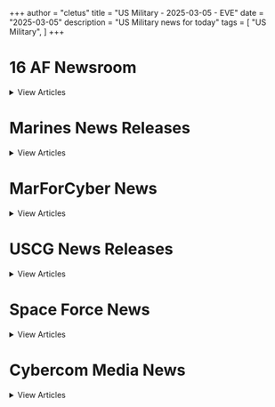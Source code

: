 +++ 
author = "cletus"
title = "US Military - 2025-03-05 - EVE"
date = "2025-03-05"
description = "US Military news for today"
tags = [
    "US Military",
]
+++

# 16 AF Newsroom

<details>
<summary>View Articles</summary>
<br>

1 - <a href='https://www.google.com/search?q=www.16af.af.mil+16th+Air+Force+member+stays+resilient+through+kidney+disease' target='_blank' rel='noopener noreferrer'>Search - </a> <a href='https://12ft.io/https://www.16af.af.mil/Newsroom/Article-Display/Article/4062792/16th-air-force-member-stays-resilient-through-kidney-disease/' target='_blank' rel='noopener noreferrer'>16th Air Force member stays resilient through kidney disease</a>

2 - <a href='https://www.google.com/search?q=www.16af.af.mil+526th+Intelligence+Squadron+creates+MIDNITE+APEX%2C+increasing+combat+readiness+for+peer+conflict' target='_blank' rel='noopener noreferrer'>Search - </a> <a href='https://12ft.io/https://www.16af.af.mil/Newsroom/Article-Display/Article/4026872/526th-intelligence-squadron-creates-midnite-apex-increasing-combat-readiness-fo/' target='_blank' rel='noopener noreferrer'>526th Intelligence Squadron creates MIDNITE APEX, increasing combat readiness for peer conflict</a>

3 - <a href='https://www.google.com/search?q=www.16af.af.mil+363d+ISR+Wing+recognized+with+Meritorious+Unit+Award+from+June+1%2C+2023+to+May+31%2C+2024' target='_blank' rel='noopener noreferrer'>Search - </a> <a href='https://12ft.io/https://www.16af.af.mil/Newsroom/Article-Display/Article/4015496/363d-isr-wing-recognized-with-meritorious-unit-award-from-june-1-2023-to-may-31/' target='_blank' rel='noopener noreferrer'>363d ISR Wing recognized with Meritorious Unit Award from June 1, 2023 to May 31, 2024</a>

4 - <a href='https://www.google.com/search?q=www.16af.af.mil+AFTAC+hosts+scouts+for+merit+badge+event' target='_blank' rel='noopener noreferrer'>Search - </a> <a href='https://12ft.io/https://www.16af.af.mil/Newsroom/Article-Display/Article/3999424/aftac-hosts-scouts-for-merit-badge-event/' target='_blank' rel='noopener noreferrer'>AFTAC hosts scouts for merit badge event</a>

5 - <a href='https://www.google.com/search?q=www.16af.af.mil+COMACC%2C+Command+Chief+immerse+into+AFTAC+mission' target='_blank' rel='noopener noreferrer'>Search - </a> <a href='https://12ft.io/https://www.16af.af.mil/Newsroom/Article-Display/Article/3998301/comacc-command-chief-immerse-into-aftac-mission/' target='_blank' rel='noopener noreferrer'>COMACC, Command Chief immerse into AFTAC mission</a>

6 - <a href='https://www.google.com/search?q=www.16af.af.mil+16th+Air+Force+strengthens+strategic+partnerships%2C+increases+interoperability+in+NATO%C3%A2%C2%80%C2%99s+largest+cyber+defense+exercise' target='_blank' rel='noopener noreferrer'>Search - </a> <a href='https://12ft.io/https://www.16af.af.mil/Newsroom/Article-Display/Article/3992107/16th-air-force-strengthens-strategic-partnerships-increases-interoperability-in/' target='_blank' rel='noopener noreferrer'>16th Air Force strengthens strategic partnerships, increases interoperability in NATOâs largest cyber defense exercise</a>

7 - <a href='https://www.google.com/search?q=www.16af.af.mil+16th+Air+Force+continues+Poland+Cyber+Command+partnership+with+first-ever+malware+attack+exercise' target='_blank' rel='noopener noreferrer'>Search - </a> <a href='https://12ft.io/https://www.16af.af.mil/Newsroom/Article-Display/Article/3985460/16th-air-force-continues-poland-cyber-command-partnership-with-first-ever-malwa/' target='_blank' rel='noopener noreferrer'>16th Air Force continues Poland Cyber Command partnership with first-ever malware attack exercise</a>

8 - <a href='https://www.google.com/search?q=www.16af.af.mil+Defense+Attach%C3%A9+group+visits+16th+Air+Force%2C+prepares+for+integrated+deterrence' target='_blank' rel='noopener noreferrer'>Search - </a> <a href='https://12ft.io/https://www.16af.af.mil/Newsroom/Article-Display/Article/3925601/defense-attach-group-visits-16th-air-force-prepares-for-integrated-deterrence/' target='_blank' rel='noopener noreferrer'>Defense Attaché group visits 16th Air Force, prepares for integrated deterrence</a>

9 - <a href='https://www.google.com/search?q=www.16af.af.mil+Growing+Cyber+threats+prompt+Philippine+Army%C3%A2%C2%80%C2%99s+1st+16th+AF+visit' target='_blank' rel='noopener noreferrer'>Search - </a> <a href='https://12ft.io/https://www.16af.af.mil/Newsroom/Article-Display/Article/3928155/growing-cyber-threats-prompt-philippine-armys-1st-16th-af-visit/' target='_blank' rel='noopener noreferrer'>Growing Cyber threats prompt Philippine Armyâs 1st 16th AF visit</a>

10 - <a href='https://www.google.com/search?q=www.16af.af.mil+Commentary%3A+My+first+time+riding+the+Memorial+to+Memorial+Cycling+Event' target='_blank' rel='noopener noreferrer'>Search - </a> <a href='https://12ft.io/https://www.16af.af.mil/Newsroom/Article-Display/Article/3926621/commentary-my-first-time-riding-the-memorial-to-memorial-cycling-event/' target='_blank' rel='noopener noreferrer'>Commentary: My first time riding the Memorial to Memorial Cycling Event</a>

11 - <a href='https://www.google.com/search?q=www.16af.af.mil+US+Army+launches+2025+Tenant+Satisfaction+Survey+to+enhance+housing+quality' target='_blank' rel='noopener noreferrer'>Search - </a> <a href='https://12ft.io/https://www.16af.af.mil/Newsroom/article/283470/us_army_launches_2025_tenant_satisfaction_survey_to_enhance_housing_quality' target='_blank' rel='noopener noreferrer'>US Army launches 2025 Tenant Satisfaction Survey to enhance housing quality</a>

12 - <a href='https://www.google.com/search?q=www.16af.af.mil+Driscoll+sworn+in+as+26th+Secretary+of+the+Army' target='_blank' rel='noopener noreferrer'>Search - </a> <a href='https://12ft.io/https://www.16af.af.mil/Newsroom/article/283476/driscoll_sworn_in_as_26th_secretary_of_the_army' target='_blank' rel='noopener noreferrer'>Driscoll sworn in as 26th Secretary of the Army</a>

13 - <a href='https://www.google.com/search?q=www.16af.af.mil+FACT+SHEET%3A+Army+Food+Program' target='_blank' rel='noopener noreferrer'>Search - </a> <a href='https://12ft.io/https://www.16af.af.mil/Newsroom/article/283418/fact_sheet_army_food_program' target='_blank' rel='noopener noreferrer'>FACT SHEET: Army Food Program</a>

14 - <a href='https://www.google.com/search?q=www.16af.af.mil+Fort+Liberty+is+renamed+Fort+Bragg%2C+effective+immediately' target='_blank' rel='noopener noreferrer'>Search - </a> <a href='https://12ft.io/https://www.16af.af.mil/Newsroom/article/283111/fort_liberty_is_renamed_fort_bragg_effective_immediately' target='_blank' rel='noopener noreferrer'>Fort Liberty is renamed Fort Bragg, effective immediately</a>

15 - <a href='https://www.google.com/search?q=www.16af.af.mil+Army+prepares+to+celebrate+its+250th+birthday+on+June+14%2C+2025' target='_blank' rel='noopener noreferrer'>Search - </a> <a href='https://12ft.io/https://www.16af.af.mil/Newsroom/article/282965/army_prepares_to_celebrate_its_250th_birthday_on_june_14_2025' target='_blank' rel='noopener noreferrer'>Army prepares to celebrate its 250th birthday on June 14, 2025</a>

16 - <a href='https://www.google.com/search?q=www.16af.af.mil+Army+breaks+ground+on+state-of-the-art+6.8+mm+ammunition+production+facility' target='_blank' rel='noopener noreferrer'>Search - </a> <a href='https://12ft.io/https://www.16af.af.mil/Newsroom/article/282896/army_breaks_ground_on_state_of_the_art_6_8_mm_ammunition_production_facility' target='_blank' rel='noopener noreferrer'>Army breaks ground on state-of-the-art 6.8 mm ammunition production facility</a>

17 - <a href='https://www.google.com/search?q=www.16af.af.mil+U.S.+Army+South+leads+joint+task+force+in+support+of+illegal+alien+holding+operation+in+Guantanamo+Bay' target='_blank' rel='noopener noreferrer'>Search - </a> <a href='https://12ft.io/https://www.16af.af.mil/Newsroom/article/282782/u_s_army_south_leads_joint_task_force_in_support_of_illegal_alien_holding_operation_in_guantanamo_bay' target='_blank' rel='noopener noreferrer'>U.S. Army South leads joint task force in support of illegal alien holding operation in Guantanamo Bay</a>

18 - <a href='https://www.google.com/search?q=www.16af.af.mil+Army+identifies+Third+Soldier+involved+in+Helicopter+Crash' target='_blank' rel='noopener noreferrer'>Search - </a> <a href='https://12ft.io/https://www.16af.af.mil/Newsroom/article/282772/army_identifies_third_soldier_involved_in_helicopter_crash' target='_blank' rel='noopener noreferrer'>Army identifies Third Soldier involved in Helicopter Crash</a>

19 - <a href='https://www.google.com/search?q=www.16af.af.mil+FACT+SHEET%3A+DCA+Crash-Army+aviation+operational+insights+in+the+NCR' target='_blank' rel='noopener noreferrer'>Search - </a> <a href='https://12ft.io/https://www.16af.af.mil/Newsroom/article/282769/fact_sheet_dca_crash_army_aviation_operational_insights_in_the_ncr' target='_blank' rel='noopener noreferrer'>FACT SHEET: DCA Crash-Army aviation operational insights in the NCR</a>

20 - <a href='https://www.google.com/search?q=www.16af.af.mil+The+Department+of+Army+identifies+two+of+three+Army+Soldiers+involved+in+Helicopter+Crash' target='_blank' rel='noopener noreferrer'>Search - </a> <a href='https://12ft.io/https://www.16af.af.mil/Newsroom/article/282768/the_department_of_army_identifies_two_of_three_army_soldiers_involved_in_helicopter_crash' target='_blank' rel='noopener noreferrer'>The Department of Army identifies two of three Army Soldiers involved in Helicopter Crash</a>

21 - <a href='https://www.google.com/search?q=www.16af.af.mil+Recovery+Underway+for+U.S.+Army+Helicopter+Crash' target='_blank' rel='noopener noreferrer'>Search - </a> <a href='https://12ft.io/https://www.16af.af.mil/Newsroom/article/282760/recovery_underway_for_u_s_army_helicopter_crash' target='_blank' rel='noopener noreferrer'>Recovery Underway for U.S. Army Helicopter Crash</a>

22 - <a href='https://www.google.com/search?q=www.16af.af.mil+President+to+honor+seven+Soldiers+with+nation%E2%80%99s+top+valor+award' target='_blank' rel='noopener noreferrer'>Search - </a> <a href='https://12ft.io/https://www.16af.af.mil/Newsroom/article/282349/president_to_honor_seven_soldiers_with_nations_top_valor_award' target='_blank' rel='noopener noreferrer'>President to honor seven Soldiers with nation’s top valor award</a>

23 - <a href='https://www.google.com/search?q=www.16af.af.mil+Army+considers+microreactors+to+increase+installation+readiness+and+resilience' target='_blank' rel='noopener noreferrer'>Search - </a> <a href='https://12ft.io/https://www.16af.af.mil/Newsroom/article/282104/army_considers_microreactors_to_increase_installation_readiness_and_resilience' target='_blank' rel='noopener noreferrer'>Army considers microreactors to increase installation readiness and resilience</a>

24 - <a href='https://www.google.com/search?q=www.16af.af.mil+Honoring+excellence%3A+2024+Army+Acquisition+Executive+Awards+celebrate+acquisition+innovators' target='_blank' rel='noopener noreferrer'>Search - </a> <a href='https://12ft.io/https://www.16af.af.mil/Newsroom/article/282100/honoring_excellence_2024_army_acquisition_executive_awards_celebrate_acquisition_innovators' target='_blank' rel='noopener noreferrer'>Honoring excellence: 2024 Army Acquisition Executive Awards celebrate acquisition innovators</a>

25 - <a href='https://www.google.com/search?q=www.16af.af.mil+U.S.+Army+releases+%E2%80%98America%E2%80%99s+Army%3A+2024+Year+in+Review%E2%80%99' target='_blank' rel='noopener noreferrer'>Search - </a> <a href='https://12ft.io/https://www.16af.af.mil/Newsroom/article/281829/u_s_army_releases_americas_army_2024_year_in_review' target='_blank' rel='noopener noreferrer'>U.S. Army releases ‘America’s Army: 2024 Year in Review’</a>

26 - <a href='https://www.google.com/search?q=www.16af.af.mil+During+a+Pentagon+ceremony+the+Secretary+of+the+Army+appoints+five+new+civilian+aides' target='_blank' rel='noopener noreferrer'>Search - </a> <a href='https://12ft.io/https://www.16af.af.mil/Newsroom/article/281767/during_a_pentagon_ceremony_the_secretary_of_the_army_appoints_five_new_civilian_aides' target='_blank' rel='noopener noreferrer'>During a Pentagon ceremony the Secretary of the Army appoints five new civilian aides</a>

27 - <a href='https://www.google.com/search?q=www.16af.af.mil+Army+releases+Fiscal+Year+2024+Annual+Financial+Report+and+audit+results' target='_blank' rel='noopener noreferrer'>Search - </a> <a href='https://12ft.io/https://www.16af.af.mil/Newsroom/article/281378/army_releases_fiscal_year_2024_annual_financial_report_and_audit_results' target='_blank' rel='noopener noreferrer'>Army releases Fiscal Year 2024 Annual Financial Report and audit results</a>

28 - <a href='https://www.google.com/search?q=www.16af.af.mil+U.S.+Army+awards+contract+for+domestic+TNT+production' target='_blank' rel='noopener noreferrer'>Search - </a> <a href='https://12ft.io/https://www.16af.af.mil/Newsroom/article/281247/u_s_army_awards_contract_for_domestic_tnt_production' target='_blank' rel='noopener noreferrer'>U.S. Army awards contract for domestic TNT production</a>

29 - <a href='https://www.google.com/search?q=www.16af.af.mil+Army+launches+pilot+to+explore+generative+AI+for+acquisition+activities' target='_blank' rel='noopener noreferrer'>Search - </a> <a href='https://12ft.io/https://www.16af.af.mil/Newsroom/article/280500/army_launches_pilot_to_explore_generative_ai_for_acquisition_activities' target='_blank' rel='noopener noreferrer'>Army launches pilot to explore generative AI for acquisition activities</a>

30 - <a href='https://www.google.com/search?q=www.16af.af.mil+Army+to+pilot+secure%2C+cloud+environment+for+small+businesses+in+the+defense+industrial+base' target='_blank' rel='noopener noreferrer'>Search - </a> <a href='https://12ft.io/https://www.16af.af.mil/Newsroom/article/280537/army_to_pilot_secure_cloud_environment_for_small_businesses_in_the_defense_industrial_base' target='_blank' rel='noopener noreferrer'>Army to pilot secure, cloud environment for small businesses in the defense industrial base</a>

31 - <a href='https://www.google.com/search?q=www.16af.af.mil+Army+exceeds+FY+2024+active+duty+recruiting+goals' target='_blank' rel='noopener noreferrer'>Search - </a> <a href='https://12ft.io/https://www.16af.af.mil/Newsroom/article/280028/army_exceeds_fy_2024_active_duty_recruiting_goals' target='_blank' rel='noopener noreferrer'>Army exceeds FY 2024 active duty recruiting goals</a>

32 - <a href='https://www.google.com/search?q=www.16af.af.mil+2024+class+of+the+Army+Acquisition+Hall+of+Fame+announced' target='_blank' rel='noopener noreferrer'>Search - </a> <a href='https://12ft.io/https://www.16af.af.mil/Newsroom/article/279956/2024_class_of_the_army_acquisition_hall_of_fame_announced' target='_blank' rel='noopener noreferrer'>2024 class of the Army Acquisition Hall of Fame announced</a>

33 - <a href='https://www.google.com/search?q=www.16af.af.mil+Ukrainian+President+Zelenskyy+praises+Scranton%2C+DOD+for+role+supporting+Ukraine' target='_blank' rel='noopener noreferrer'>Search - </a> <a href='https://12ft.io/https://www.16af.af.mil/Newsroom/article/279907/ukrainian_president_zelenskyy_praises_scranton_dod_for_role_supporting_ukraine' target='_blank' rel='noopener noreferrer'>Ukrainian President Zelenskyy praises Scranton, DOD for role supporting Ukraine</a>

34 - <a href='https://www.google.com/search?q=www.16af.af.mil+In+letter+to+Congress%2C+Army+Secretary+outlines+Continuing+Resolution+concerns' target='_blank' rel='noopener noreferrer'>Search - </a> <a href='https://12ft.io/https://www.16af.af.mil/Newsroom/article/279836/in_letter_to_congress_army_secretary_outlines_continuing_resolution_concerns' target='_blank' rel='noopener noreferrer'>In letter to Congress, Army Secretary outlines Continuing Resolution concerns</a>

</details>


# Marines News Releases

<details>
<summary>View Articles</summary>
<br>

1 - <a href='https://www.google.com/search?q=www.marines.mil+02%2F04%2F2025Marine+Corps+Passes+FY24+Financial+AuditFor+the+second+year+in+a+row%2C+independent+auditors+verified+that+the+Marine+Corps%E2%80%99+financial+records+are+materially+accurate%2C+complete%2C+and+compliant+with+federal+regulations+and+issued+an+unmodified+opinion+for+Fiscal+Year+2024.Read+More' target='_blank' rel='noopener noreferrer'>Search - </a> <a href='https://12ft.io/https://www.marines.mil/News/Press-Releases/Press-Release-Display/Article/4052117/marine-corps-passes-fy24-financial-audit/' target='_blank' rel='noopener noreferrer'>02/04/2025Marine Corps Passes FY24 Financial AuditFor the second year in a row, independent auditors verified that the Marine Corps’ financial records are materially accurate, complete, and compliant with federal regulations and issued an unmodified opinion for Fiscal Year 2024.Read More</a>

2 - <a href='https://www.google.com/search?q=www.marines.mil+02%2F03%2F2025Deputy+Commandant+for+Aviation+Unveils+2025+Aviation+Plan%2C+Reinforcing+Future+Readiness+and+Technological+IntegrationHeadquarters+Marine+Corps+Aviation+released+the+2025+Marine+Corps+Aviation+Plan%2C+outlining+a+strategic+framework+that+balances+responding+to+today%E2%80%99s+crises+with+modernizing+Marine+Aviation+to+ensure+the+Corps+is+prepared+for+tomorrow%27s+fight.+TheRead+More' target='_blank' rel='noopener noreferrer'>Search - </a> <a href='https://12ft.io/https://www.marines.mil/News/Press-Releases/Press-Release-Display/Article/4047771/deputy-commandant-for-aviation-unveils-2025-aviation-plan-reinforcing-future-re/' target='_blank' rel='noopener noreferrer'>02/03/2025Deputy Commandant for Aviation Unveils 2025 Aviation Plan, Reinforcing Future Readiness and Technological IntegrationHeadquarters Marine Corps Aviation released the 2025 Marine Corps Aviation Plan, outlining a strategic framework that balances responding to today’s crises with modernizing Marine Aviation to ensure the Corps is prepared for tomorrow's fight. TheRead More</a>

3 - <a href='https://www.google.com/search?q=www.marines.mil+12%2F20%2F2024Death+of+General+Thomas+R.+Morgan%2C+21st+Assistant+Commandant+of+the+Marine+CorpsThe+Marine+Corps+announces+the+passing+of+the+21st+Assistant+Commandant+of+the+Marine+Corps%2C+General+Thomas+R.+Morgan+on+December+6%2C+2024.Read+More' target='_blank' rel='noopener noreferrer'>Search - </a> <a href='https://12ft.io/https://www.marines.mil/News/Press-Releases/Press-Release-Display/Article/4014125/death-of-general-thomas-r-morgan-21st-assistant-commandant-of-the-marine-corps/' target='_blank' rel='noopener noreferrer'>12/20/2024Death of General Thomas R. Morgan, 21st Assistant Commandant of the Marine CorpsThe Marine Corps announces the passing of the 21st Assistant Commandant of the Marine Corps, General Thomas R. Morgan on December 6, 2024.Read More</a>

4 - <a href='https://www.google.com/search?q=www.marines.mil+12%2F19%2F2024Marine+Corps+releases+Talent+Management+Update%2C+remains+committed+to+empowering+Marines+while+enhancing+lethalityThe+Marine+Corps+released+the+latest+Talent+Management+update+in+support+of+Force+Design%2C+highlighting+the+continuous+efforts+to+modernize+and+innovate+its+talent+management+systems%2C+enhancing+readiness+and+empowering+Marines+to+thrive+in+a+dynamic+operational+environment.+Building+on+the+foundation+set+by+Talent+Management+2030+and+the+Talent+Management+Campaign+Plan+2023-2025%2C+Manpower+and+Reserve+Affairs+%28M%26RA%29+achieved+significant+milestones+in+retaining%2C+developing%2C+and+optimizing+the+force.Read+More' target='_blank' rel='noopener noreferrer'>Search - </a> <a href='https://12ft.io/https://www.marines.mil/News/Press-Releases/Press-Release-Display/Article/4012676/marine-corps-releases-talent-management-update-remains-committed-to-empowering/' target='_blank' rel='noopener noreferrer'>12/19/2024Marine Corps releases Talent Management Update, remains committed to empowering Marines while enhancing lethalityThe Marine Corps released the latest Talent Management update in support of Force Design, highlighting the continuous efforts to modernize and innovate its talent management systems, enhancing readiness and empowering Marines to thrive in a dynamic operational environment. Building on the foundation set by Talent Management 2030 and the Talent Management Campaign Plan 2023-2025, Manpower and Reserve Affairs (M&RA) achieved significant milestones in retaining, developing, and optimizing the force.Read More</a>

5 - <a href='https://www.google.com/search?q=www.marines.mil+12%2F14%2F2024USMC%2FMOD+Joint+Statement+-+Commencement+of+Force+FlowA+small+detachment+of+approximately+100+logistics+support+Marines+from+III+Marine+Expeditionary+Force+%28MEF%29+has+started+to+relocate+from+Okinawa+to+Guam+in+line+with+the+Joint+Statement+of+the+Security+Consultative+Committee+%28%E2%80%9C2%2B2%E2%80%9D%29+on+July+28%2C+2024.Read+More' target='_blank' rel='noopener noreferrer'>Search - </a> <a href='https://12ft.io/https://www.marines.mil/News/Press-Releases/Press-Release-Display/Article/4002316/usmcmod-joint-statement-commencement-of-force-flow/' target='_blank' rel='noopener noreferrer'>12/14/2024USMC/MOD Joint Statement - Commencement of Force FlowA small detachment of approximately 100 logistics support Marines from III Marine Expeditionary Force (MEF) has started to relocate from Okinawa to Guam in line with the Joint Statement of the Security Consultative Committee (“2+2”) on July 28, 2024.Read More</a>

6 - <a href='https://www.google.com/search?q=www.marines.mil+09%2F23%2F2024Marine+Corps+crushes+fiscal+year+2024+end+strength+with+historic+retention%2C+recruiting+successThe+Marine+Corps+achieved+historic+first-term+reenlistment+numbers+and+exceeded+its+retention+goal+for+Fiscal+Year+2024+in+a+competitive+and+challenging+environment.++Engaged+leaders+across+the+Marine+Corps+retained+the+most+qualified+Marines+at+levels+not+seen+in+over+a+decade.+Additionally%2C+these+efforts+contributed+to+the+Marine+Corps+exceeding+its+authorized+end+strength+requirement%2C+which+is+a+summation+of+recruiting+and+retention+efforts.Read+More' target='_blank' rel='noopener noreferrer'>Search - </a> <a href='https://12ft.io/https://www.marines.mil/News/Press-Releases/Press-Release-Display/Article/3913938/marine-corps-crushes-fiscal-year-2024-end-strength-with-historic-retention-recr/' target='_blank' rel='noopener noreferrer'>09/23/2024Marine Corps crushes fiscal year 2024 end strength with historic retention, recruiting successThe Marine Corps achieved historic first-term reenlistment numbers and exceeded its retention goal for Fiscal Year 2024 in a competitive and challenging environment.  Engaged leaders across the Marine Corps retained the most qualified Marines at levels not seen in over a decade. Additionally, these efforts contributed to the Marine Corps exceeding its authorized end strength requirement, which is a summation of recruiting and retention efforts.Read More</a>

7 - <a href='https://www.google.com/search?q=www.marines.mil+08%2F08%2F2024SECNAV+Del+Toro+Reflects+on+Three+Years+in+Office+at+the+Future+Warfighting+SymposiumSecretary+of+the+Navy+Carlos+Del+Toro+delivered+remarks+at+the+Future+Warfighting+Symposium+at+the+Naval+War+College+in+Newport%2C+R.I.%2C+Aug.+8.+Secretary+Del+Toro+addressed+new+Naval+War+College+%28NWC%29+students%2C+faculty%2C+and+staff+on+the+eve+of+his+third+anniversary+in+office.Read+More' target='_blank' rel='noopener noreferrer'>Search - </a> <a href='https://12ft.io/https://www.marines.mil/News/Press-Releases/Press-Release-Display/Article/3867626/secnav-del-toro-reflects-on-three-years-in-office-at-the-future-warfighting-sym/' target='_blank' rel='noopener noreferrer'>08/08/2024SECNAV Del Toro Reflects on Three Years in Office at the Future Warfighting SymposiumSecretary of the Navy Carlos Del Toro delivered remarks at the Future Warfighting Symposium at the Naval War College in Newport, R.I., Aug. 8. Secretary Del Toro addressed new Naval War College (NWC) students, faculty, and staff on the eve of his third anniversary in office.Read More</a>

8 - <a href='https://www.google.com/search?q=www.marines.mil+07%2F24%2F2024MARINE+BARRACKS+WASHINGTON+TO+HOST+ENLISTED-LED+EVENING+PARADEMarine+Barracks+Washington+will+host+an+enlisted-led+Evening+Parade+at+Marine+Barracks+Washington%2C+D.C.%2C+this+Friday%2C+July+26+at+8%3A45+pm.Read+More' target='_blank' rel='noopener noreferrer'>Search - </a> <a href='https://12ft.io/https://www.marines.mil/News/Press-Releases/Press-Release-Display/Article/3849706/marine-barracks-washington-to-host-enlisted-led-evening-parade/' target='_blank' rel='noopener noreferrer'>07/24/2024MARINE BARRACKS WASHINGTON TO HOST ENLISTED-LED EVENING PARADEMarine Barracks Washington will host an enlisted-led Evening Parade at Marine Barracks Washington, D.C., this Friday, July 26 at 8:45 pm.Read More</a>

9 - <a href='https://www.google.com/search?q=www.marines.mil+06%2F25%2F2024Marine+Corps+launches+Barracks+Digital+Maintenance+Request+System+Service-WideThe+Marine+Corps+launched+and+has+fully+implemented+QSRMax%2C+which+is+the+service%E2%80%99s+main+effort+to+upgrade+its+maintenance+request+system+from+analog+to+digital.Read+More' target='_blank' rel='noopener noreferrer'>Search - </a> <a href='https://12ft.io/https://www.marines.mil/News/Press-Releases/Press-Release-Display/Article/3816553/marine-corps-launches-barracks-digital-maintenance-request-system-service-wide/' target='_blank' rel='noopener noreferrer'>06/25/2024Marine Corps launches Barracks Digital Maintenance Request System Service-WideThe Marine Corps launched and has fully implemented QSRMax, which is the service’s main effort to upgrade its maintenance request system from analog to digital.Read More</a>

10 - <a href='https://www.google.com/search?q=www.marines.mil+06%2F12%2F2024CMC+Signs+the+First+Training+and+Education+Annual+Report+on+Force+DesignU.S.+Marine+Corps+Commandant+General+Eric+M.+Smith+has+signed+the+U.S.+Marine+Corps+Training+and+Education+Annual+Report+%28TEAR%29%2C+June%2C+12%2C+2024.+Published+and+distributed+by+Commanding+General+U.S.+Marine+Corps+Training+and+Education+Command+%28TECOM%29+Lieutenant+General+Kevin+M.+Iiams%2C+the+TEAR+is+the+first+annual+report+since+the+publishing+of+Training+and+Education+2030+%28TE2030%29+by+General+David+H.+Berger%2C+the+38th+Commandant+of+the+Marine+Corps.+The+14-page+document+outlines+how+CG+TECOM+has+organized%2C+progressed%2C+and+accomplished+the+37+Force+Design+directed+actions+from+TE2030.Read+More' target='_blank' rel='noopener noreferrer'>Search - </a> <a href='https://12ft.io/https://www.marines.mil/News/Press-Releases/Press-Release-Display/Article/3804646/cmc-signs-the-first-training-and-education-annual-report-on-force-design/' target='_blank' rel='noopener noreferrer'>06/12/2024CMC Signs the First Training and Education Annual Report on Force DesignU.S. Marine Corps Commandant General Eric M. Smith has signed the U.S. Marine Corps Training and Education Annual Report (TEAR), June, 12, 2024. Published and distributed by Commanding General U.S. Marine Corps Training and Education Command (TECOM) Lieutenant General Kevin M. Iiams, the TEAR is the first annual report since the publishing of Training and Education 2030 (TE2030) by General David H. Berger, the 38th Commandant of the Marine Corps. The 14-page document outlines how CG TECOM has organized, progressed, and accomplished the 37 Force Design directed actions from TE2030.Read More</a>

</details>


# MarForCyber News

<details>
<summary>View Articles</summary>
<br>

1 - <a href='https://www.google.com/search?q=www.marforcyber.marines.mil+Marines+with+Marine+Corps+Forces+Cyberspace+Command+-+Marines+with+Marine+Corps+Forces+Cyberspace+Command+pose+for+photos+in+cyber+operations+room+at+Lasswell+Hall+aboard+Fort+Meade%2C+Maryland%2C+Feb.+5%2C+2020.+MARFORCYBER+Marines+conduct+offensive+and+defensive+cyber+operations+in+support+of+United+States+Cyber+Command+and+operate%2C+secure+and+defend+the+Marine+Corps+Enterprise+Network.+This+image+is+a+photo+illustration.The+Marine+Corps+is+Stepping+Up+its+Efforts+to+Turn+its+Network+into+a+WeaponWhen+the+United+States+must+rapidly+respond+to+crisis%2C+it+sends+the+U.S.+Marine+Corps.+Organized+in+a+self-sufficient+unit%2C+a+Marine+Air+Ground+Task+Force+%28MAGTF%29+brings+together+the+Marine+Corps%27+infantry%2C+armored%2C+artillery%2C+air%2C+command%2C+and+logistics+power+to+conduct+highly-coordinated+amphibious+operations+and+landings+abroad.These+operationsRead+More' target='_blank' rel='noopener noreferrer'>Search - </a> <a href='https://12ft.io/https://www.marforcyber.marines.mil/News/Article/Article/3109116/the-marine-corps-is-stepping-up-its-efforts-to-turn-its-network-into-a-weapon/' target='_blank' rel='noopener noreferrer'>Marines with Marine Corps Forces Cyberspace Command - Marines with Marine Corps Forces Cyberspace Command pose for photos in cyber operations room at Lasswell Hall aboard Fort Meade, Maryland, Feb. 5, 2020. MARFORCYBER Marines conduct offensive and defensive cyber operations in support of United States Cyber Command and operate, secure and defend the Marine Corps Enterprise Network. This image is a photo illustration.The Marine Corps is Stepping Up its Efforts to Turn its Network into a WeaponWhen the United States must rapidly respond to crisis, it sends the U.S. Marine Corps. Organized in a self-sufficient unit, a Marine Air Ground Task Force (MAGTF) brings together the Marine Corps' infantry, armored, artillery, air, command, and logistics power to conduct highly-coordinated amphibious operations and landings abroad.These operationsRead More</a>

2 - <a href='https://www.google.com/search?q=www.marforcyber.marines.mil+Marine+Corps+Enhances+its+Cyber+Cecurity+Posture+by+Activating+3d+Network+BattalionThe+Marine+Corps+is+modernizing+how+it+commands+and+controls+its+enterprise+network.%C2%A0+A+dedicated+group+will+now+empower+the+Corps%E2%80%99+ability+to+prevent+and+counter+adversarial+cyber-attacks+and+minimize+network+disruptions+and+outages.Read+More' target='_blank' rel='noopener noreferrer'>Search - </a> <a href='https://12ft.io/https://www.marforcyber.marines.mil/News/Article/Article/2946604/marine-corps-enhances-its-cyber-cecurity-posture-by-activating-3d-network-batta/' target='_blank' rel='noopener noreferrer'>Marine Corps Enhances its Cyber Cecurity Posture by Activating 3d Network BattalionThe Marine Corps is modernizing how it commands and controls its enterprise network.  A dedicated group will now empower the Corps’ ability to prevent and counter adversarial cyber-attacks and minimize network disruptions and outages.Read More</a>

3 - <a href='https://www.google.com/search?q=www.marforcyber.marines.mil+MARFORCYBER%2C+MARFORRES%2C+NETWORK%2C+NETACT-RES%2C+MFR%2C+MCCOG+-+Col.+Thomas+Cleaver+%28left%29%2C+commanding+officer%2C+Marine+Corps+Cyberspace+Operations+Group+%28MCCOG%29%2C+Marine+Forces+Cyber+Command+%28MARFORCYBER%29%2C+takes+charge+of+the+formations+of+U.S.+Marines+and+civilians+during+the+Network+Activity+Reserve+%28NetAct-Res%29+activation+ceremony+at+Marine+Corps+Support+Facility+New+Orleans%2C+Nov.+1%2C+2021.Marine+Corps+Activates+Newest+Cyber+Defense+Unit+to+Secure%2C+Defend+Reserve+Force+in+CyberspaceThe+Marine+Corps+has+activated+a+new+unit+of+cyber+warriors+in+New+Orleans+to+combat+the+ever-increasing+threats+in+cyberspace+in+an+effort+to+unify+all+cyber+operations+across+the+Corps.+Unbeknownst+to+many%2C+adversaries+are+disregarding+traditional+boundaries+in+attempts+to+disrupt+and+degrade+communications%2C+as+well+as%2C+steal+critical+defense+information+on+a+daily+basis.+This+unit+is+responsible+for+hardening%2C+defending%2C+and+countering+those+threats+for+the+Reserve+Component+spread+across+the+United+States+at+158+Home+Training+Centers.Read+More' target='_blank' rel='noopener noreferrer'>Search - </a> <a href='https://12ft.io/https://www.marforcyber.marines.mil/News/Article/Article/2829653/marine-corps-activates-newest-cyber-defense-unit-to-secure-defend-reserve-force/' target='_blank' rel='noopener noreferrer'>MARFORCYBER, MARFORRES, NETWORK, NETACT-RES, MFR, MCCOG - Col. Thomas Cleaver (left), commanding officer, Marine Corps Cyberspace Operations Group (MCCOG), Marine Forces Cyber Command (MARFORCYBER), takes charge of the formations of U.S. Marines and civilians during the Network Activity Reserve (NetAct-Res) activation ceremony at Marine Corps Support Facility New Orleans, Nov. 1, 2021.Marine Corps Activates Newest Cyber Defense Unit to Secure, Defend Reserve Force in CyberspaceThe Marine Corps has activated a new unit of cyber warriors in New Orleans to combat the ever-increasing threats in cyberspace in an effort to unify all cyber operations across the Corps. Unbeknownst to many, adversaries are disregarding traditional boundaries in attempts to disrupt and degrade communications, as well as, steal critical defense information on a daily basis. This unit is responsible for hardening, defending, and countering those threats for the Reserve Component spread across the United States at 158 Home Training Centers.Read More</a>

4 - <a href='https://www.google.com/search?q=www.marforcyber.marines.mil+1st+Network+Activity+-+National+Capital+Region+-+Col.+Edward+J.+Debish%2C+the+commanding+officer+of+Marine+Corps+Cyberspace+Operations+Group+speaks+to+Marines+and+civilians+who+are+part+of+the+new+Network+Activity+-+National+Capital+Region+%28NCR%29+during+an+activation+ceremony+at+Marine+Corps+Base+Quantico%2C+Virginia%2C+Aug.+31%2C+2020.+Debish+said+%E2%80%9Cwhat+this+does+for+the+Marine+Corps%2C+the+big+bang+for+our+buck%2C+is+it+provides+unity+of+command+and+unity+of+effort.%E2%80%9D+The+network+provides+robust%2C+seamless%2C+and+secure+end%E2%80%90to%E2%80%90end+communications+for+all+Marines%3B+from+the+supporting+establishment+to+forward-deployed+forces.Marine+Corps+Activates+Network+Activity+-+NCR+to+Provide+Unity+of+Command+and+Effort+to+the+Enterprise+NetworkThe+Marine+Corps+is+modernizing+how+it+commands+and+controls+its+enterprise+network.+Now+a+dedicated+group+will+upgrade+the+Corps%E2%80%99+ability+to+prevent+and+counter+adversarial+cyber-attacks+and+minimize+network+disruptions+and+outages.Read+More' target='_blank' rel='noopener noreferrer'>Search - </a> <a href='https://12ft.io/https://www.marforcyber.marines.mil/News/Article/Article/2333386/marine-corps-activates-network-activity-ncr-to-provide-unity-of-command-and-eff/' target='_blank' rel='noopener noreferrer'>1st Network Activity - National Capital Region - Col. Edward J. Debish, the commanding officer of Marine Corps Cyberspace Operations Group speaks to Marines and civilians who are part of the new Network Activity - National Capital Region (NCR) during an activation ceremony at Marine Corps Base Quantico, Virginia, Aug. 31, 2020. Debish said “what this does for the Marine Corps, the big bang for our buck, is it provides unity of command and unity of effort.” The network provides robust, seamless, and secure end‐to‐end communications for all Marines; from the supporting establishment to forward-deployed forces.Marine Corps Activates Network Activity - NCR to Provide Unity of Command and Effort to the Enterprise NetworkThe Marine Corps is modernizing how it commands and controls its enterprise network. Now a dedicated group will upgrade the Corps’ ability to prevent and counter adversarial cyber-attacks and minimize network disruptions and outages.Read More</a>

5 - <a href='https://www.google.com/search?q=www.marforcyber.marines.mil+Midshipmen+pose+for+a+photo+with+David+Luber%2C+Executive+Director%2C+United+States+Cyber+Command%2C+at+DreamPort+in+Columbia%2C+Md.%2C+August+14.+-+Midshipmen+pose+for+a+photo+with+David+Luber%2C+Executive+Director%2C+United+States+Cyber+Command%2C+at+DreamPort+in+Columbia%2C+Md.%2C+August+14.Future+Cyberspace+Operators%3A+20+Interns+Take+Up+Cyberwarfare+Summer+InternshipThe+Marines+are+looking+for+the+best+and+brightest+minds+to+lead+cyberspace+operators+in+defense+of+the+Nation.+Nineteen+U.S.+Naval+Academy+Midshipmen+and+one+Marine+sergeant+with+the+Marine+Corps+Enlisted+Commissioning+Education+Program+from+The+Citadel+joined+Marine+Corps+Forces+Cyberspace+Command+for+a+summer+internship+at+Fort+George+G.+Meade%2C+Maryland.+The+interns%2C+hosted+in+two+waves+to+mitigate+the+spread+of+COVID-19%2C+were+divided+into+small+teams+and+embedded+with+seven+of+MARFORCYBER%E2%80%99s+cyber+mission+force+teams+from+22+June+to+14+August...Read+More' target='_blank' rel='noopener noreferrer'>Search - </a> <a href='https://12ft.io/https://www.marforcyber.marines.mil/News/Article/Article/2333524/future-cyberspace-operators-20-interns-take-up-cyberwarfare-summer-internship/' target='_blank' rel='noopener noreferrer'>Midshipmen pose for a photo with David Luber, Executive Director, United States Cyber Command, at DreamPort in Columbia, Md., August 14. - Midshipmen pose for a photo with David Luber, Executive Director, United States Cyber Command, at DreamPort in Columbia, Md., August 14.Future Cyberspace Operators: 20 Interns Take Up Cyberwarfare Summer InternshipThe Marines are looking for the best and brightest minds to lead cyberspace operators in defense of the Nation. Nineteen U.S. Naval Academy Midshipmen and one Marine sergeant with the Marine Corps Enlisted Commissioning Education Program from The Citadel joined Marine Corps Forces Cyberspace Command for a summer internship at Fort George G. Meade, Maryland. The interns, hosted in two waves to mitigate the spread of COVID-19, were divided into small teams and embedded with seven of MARFORCYBER’s cyber mission force teams from 22 June to 14 August...Read More</a>

6 - <a href='https://www.google.com/search?q=www.marforcyber.marines.mil+U.S.+Marines+assigned+to+1st+Network+Battalion%2C+Marine+Corps+Cyberspace+Operations+Group%2C+stand+in+formation+during+the+battalion+transfer+of+authority+at+Marine+Corps+Base+Camp+Pendleton%2C+California%2C+June+4%2C+2020.+1st+Network+Bn.%2C+the+first+of+six+new+Marine+Corps+network+units%2C+was+created+to+improve+oversight%2C+command%2C+and+control+of+the+Marine+Corps+enterprise+network+while+managing+building+and+local+area+networks+around+base.+%28U.S.+Marine+Corps+photo+by+Staff+Sgt.+Donald+Holbert%29+-+U.S.+Marines+assigned+to+1st+Network+Battalion%2C+Marine+Corps+Cyberspace+Operations+Group%2C+stand+in+formation+during+the+battalion+transfer+of+authority+at+Marine+Corps+Base+Camp+Pendleton%2C+California%2C+June+4%2C+2020.+1st+Network+Bn.%2C+the+first+of+six+new+Marine+Corps+network+units%2C+was+created+to+improve+oversight%2C+command%2C+and+control+of+the+Marine+Corps+enterprise+network+while+managing+building+and+local+area+networks+around+base.+%28U.S.+Marine+Corps+photo+by+Staff+Sgt.+Donald+Holbert%29Marine+Corps+Activates+New+Battalion+to+Fight+in+CyberspaceAn+impactful+change+to+Marine+Corps+cyberspace+and+information+technology+modernization+occurred+on+June+4%2C+2020%2C+aboard+Marine+Corps+Base+Camp+Pendleton%2C+California%2C+with+the+activation+of+1st+Network+Battalion%2C+which+marked+the+beginning+of+the+Marine+Corps+Enterprise+Network+%28MCEN%29+Command+and+Control+%28C2%29+modernization+implementation+plan.Read+More' target='_blank' rel='noopener noreferrer'>Search - </a> <a href='https://12ft.io/https://www.marforcyber.marines.mil/News/Article/Article/2228496/marine-corps-activates-new-battalion-to-fight-in-cyberspace/' target='_blank' rel='noopener noreferrer'>U.S. Marines assigned to 1st Network Battalion, Marine Corps Cyberspace Operations Group, stand in formation during the battalion transfer of authority at Marine Corps Base Camp Pendleton, California, June 4, 2020. 1st Network Bn., the first of six new Marine Corps network units, was created to improve oversight, command, and control of the Marine Corps enterprise network while managing building and local area networks around base. (U.S. Marine Corps photo by Staff Sgt. Donald Holbert) - U.S. Marines assigned to 1st Network Battalion, Marine Corps Cyberspace Operations Group, stand in formation during the battalion transfer of authority at Marine Corps Base Camp Pendleton, California, June 4, 2020. 1st Network Bn., the first of six new Marine Corps network units, was created to improve oversight, command, and control of the Marine Corps enterprise network while managing building and local area networks around base. (U.S. Marine Corps photo by Staff Sgt. Donald Holbert)Marine Corps Activates New Battalion to Fight in CyberspaceAn impactful change to Marine Corps cyberspace and information technology modernization occurred on June 4, 2020, aboard Marine Corps Base Camp Pendleton, California, with the activation of 1st Network Battalion, which marked the beginning of the Marine Corps Enterprise Network (MCEN) Command and Control (C2) modernization implementation plan.Read More</a>

7 - <a href='https://www.google.com/search?q=www.marforcyber.marines.mil+Marines+attending+the+Gamerjibe+virtual+career+fair+on+May+20%2C+2020+occupy+the+Marine+Corps+booth.++The+fair+provided+Students+interested+in+technological+careers+the+opportunity+to+connect+virtually+and+free+of+charge+using+an+immersive+and+interactive+experience.+-+Marines+attending+the+Gamerjibe+virtual+career+fair+on+May+20%2C+2020+occupy+the+Marine+Corps+booth.++The+fair+provided+Students+interested+in+technological+careers+the+opportunity+to+connect+virtually+and+free+of+charge+using+an+immersive+and+interactive+experience.Innovating+with+Virtual+RecruitingRecruiters+with+the+8th+Marine+Corps+District+attended+their+first+online+virtual+career+fair+hosted+by+Gamerjibe+on+May+20%2C+2020.+Also+attending+the+fair+were+Marines+with+Marine+Corps+Forces+Cyberspace+Command+and+Marine+Corps+Tactical+Systems+Support+Activity.+The+online+event%2C+which+was+free+and+open+to+the+public%2C+helped+Marine+recruiters+educate+and+inform+potential+candidates+in+attendance+while+simultaneously+engaging+with+other+entrepreneurs+and+tech+businesses+in+attendance%2C+all+while+from+the+safety+of+home.+Attendees+could+voice%2C+video+and+text+chat+with+Marines+while+exploring+the+virtual+booth+for+more+information+on+technical+career+opportunities+with+the+Marine+Corps.Read+More' target='_blank' rel='noopener noreferrer'>Search - </a> <a href='https://12ft.io/https://www.marforcyber.marines.mil/News/Article/Article/2207910/innovating-with-virtual-recruiting/' target='_blank' rel='noopener noreferrer'>Marines attending the Gamerjibe virtual career fair on May 20, 2020 occupy the Marine Corps booth.  The fair provided Students interested in technological careers the opportunity to connect virtually and free of charge using an immersive and interactive experience. - Marines attending the Gamerjibe virtual career fair on May 20, 2020 occupy the Marine Corps booth.  The fair provided Students interested in technological careers the opportunity to connect virtually and free of charge using an immersive and interactive experience.Innovating with Virtual RecruitingRecruiters with the 8th Marine Corps District attended their first online virtual career fair hosted by Gamerjibe on May 20, 2020. Also attending the fair were Marines with Marine Corps Forces Cyberspace Command and Marine Corps Tactical Systems Support Activity. The online event, which was free and open to the public, helped Marine recruiters educate and inform potential candidates in attendance while simultaneously engaging with other entrepreneurs and tech businesses in attendance, all while from the safety of home. Attendees could voice, video and text chat with Marines while exploring the virtual booth for more information on technical career opportunities with the Marine Corps.Read More</a>

8 - <a href='https://www.google.com/search?q=www.marforcyber.marines.mil+Marine+Corps+veteran+Staff+Sergeant+Nathanial+Vanderhayden%2C+formerly+a+Marine+Corps+cyber+operator%2C+takes+a+group+photo+with+old+friends%2C+after+receiving+the+Meritorious+Service+Medal+at+a+dinner+February+18th.+-+Marine+Corps+veteran+Staff+Sergeant+Nathanial+Vanderhayden%2C+formerly+a+Marine+Corps+cyber+operator%2C+takes+a+group+photo+with+old+friends%2C+after+receiving+the+Meritorious+Service+Medal+at+a+dinner+February+18th.+Major+General+Matthew+Glavy%2C+and+Sgt.+Maj.+Dan+Krause%2C+the+commanding+general+and+sergeant+major+of+Marine+Corps+Forces+Cyberspace+Command%2C+awarded+Nate+with+the+Meritorious+Service+Medal+for+the+superior+performance+of+his+duties.+%28U.S.+Marine+Corps+photo+by+Lance+Cpl.+Garrett+Gillespie%29Nathan+Vanderhayden+%7C+From+Marine+to+BusinessmanMarine+Corps+veteran+Nathanial+Vanderhayden%2C+formerly+a+Marine+Corps+cyber+operator%2C+received+the+Meritorious+Service+Medal+at+a+dinner+on+February+18th.Read+More' target='_blank' rel='noopener noreferrer'>Search - </a> <a href='https://12ft.io/https://www.marforcyber.marines.mil/News/Article/Article/2194900/nathan-vanderhayden-from-marine-to-businessman/' target='_blank' rel='noopener noreferrer'>Marine Corps veteran Staff Sergeant Nathanial Vanderhayden, formerly a Marine Corps cyber operator, takes a group photo with old friends, after receiving the Meritorious Service Medal at a dinner February 18th. - Marine Corps veteran Staff Sergeant Nathanial Vanderhayden, formerly a Marine Corps cyber operator, takes a group photo with old friends, after receiving the Meritorious Service Medal at a dinner February 18th. Major General Matthew Glavy, and Sgt. Maj. Dan Krause, the commanding general and sergeant major of Marine Corps Forces Cyberspace Command, awarded Nate with the Meritorious Service Medal for the superior performance of his duties. (U.S. Marine Corps photo by Lance Cpl. Garrett Gillespie)Nathan Vanderhayden | From Marine to BusinessmanMarine Corps veteran Nathanial Vanderhayden, formerly a Marine Corps cyber operator, received the Meritorious Service Medal at a dinner on February 18th.Read More</a>

9 - <a href='https://www.google.com/search?q=www.marforcyber.marines.mil+Maj.+Gen.+Matthew+G.+Glavy%2C+Marine+Corps+Forces+Cyberspace+Command+and+Joint+Task+Force+Ares+commander%2C+presides+over+a+relief+and+appointment+ceremony+in+Lasswell+Hall%2C+Fort+Meade%2C+Maryland%2C+Mar.+19%2C+2020.+During+the+ceremony%2C+Sgt.+Maj.+Daniel+L.+Krause+relinquished+his+duties+as+the+sergeant+major+of+MARFORCYBER+while+Sgt.+Maj.+Jay+D.+Williamson+was+appointed+to+fill+the+role.+%28Department+of+Defense+photo+by+Joseph+Wilbanks%29+-+Maj.+Gen.+Matthew+G.+Glavy%2C+Marine+Corps+Forces+Cyberspace+Command+and+Joint+Task+Force+Ares+commander%2C+presides+over+a+relief+and+appointment+ceremony+in+Lasswell+Hall%2C+Fort+Meade%2C+Maryland%2C+Mar.+19%2C+2020.+During+the+ceremony%2C+Sgt.+Maj.+Daniel+L.+Krause+relinquished+his+duties+as+the+sergeant+major+of+MARFORCYBER+while+Sgt.+Maj.+Jay+D.+Williamson+was+appointed+to+fill+the+role.+%28Department+of+Defense+photo+by+Joseph+Wilbanks%29MARFORCYBER+Hosts+Digital+Relief+and+Appointment+Ceremony%3A+Bids+Sgt.+Maj.+Krause+Farewell%2C+Welcomes+Sgt.+Maj.+Williamson+Through+Video+ConferenceFORT+GEORGE+G.+MEADE%2C+Md.+%E2%80%93+Sgt.+Maj.+Daniel+L.+Krause+relinquished+his+duties+as+the+sergeant+major+of+Marine+Corps+Forces+Cyberspace+Command+during+a+unique+ceremony+on+Fort+George+G.+Meade%2C+Maryland%2C+March+18.Read+More' target='_blank' rel='noopener noreferrer'>Search - </a> <a href='https://12ft.io/https://www.marforcyber.marines.mil/News/Article/Article/2119187/marforcyber-hosts-digital-relief-and-appointment-ceremony-bids-sgt-maj-krause-f/' target='_blank' rel='noopener noreferrer'>Maj. Gen. Matthew G. Glavy, Marine Corps Forces Cyberspace Command and Joint Task Force Ares commander, presides over a relief and appointment ceremony in Lasswell Hall, Fort Meade, Maryland, Mar. 19, 2020. During the ceremony, Sgt. Maj. Daniel L. Krause relinquished his duties as the sergeant major of MARFORCYBER while Sgt. Maj. Jay D. Williamson was appointed to fill the role. (Department of Defense photo by Joseph Wilbanks) - Maj. Gen. Matthew G. Glavy, Marine Corps Forces Cyberspace Command and Joint Task Force Ares commander, presides over a relief and appointment ceremony in Lasswell Hall, Fort Meade, Maryland, Mar. 19, 2020. During the ceremony, Sgt. Maj. Daniel L. Krause relinquished his duties as the sergeant major of MARFORCYBER while Sgt. Maj. Jay D. Williamson was appointed to fill the role. (Department of Defense photo by Joseph Wilbanks)MARFORCYBER Hosts Digital Relief and Appointment Ceremony: Bids Sgt. Maj. Krause Farewell, Welcomes Sgt. Maj. Williamson Through Video ConferenceFORT GEORGE G. MEADE, Md. – Sgt. Maj. Daniel L. Krause relinquished his duties as the sergeant major of Marine Corps Forces Cyberspace Command during a unique ceremony on Fort George G. Meade, Maryland, March 18.Read More</a>

10 - <a href='https://www.google.com/search?q=www.marforcyber.marines.mil+Senior+leaders+visit+Lasswell+Hall+-+Maj.+Gen.+Mathew+G.+Glavy%2C+commander+of+Marine+Corps+Forces+Cyberspace+Command+and+Joint+Task+Force+Ares%2C+welcomes+Adm.+Mike+Gilday%2C+32nd+Chief+of+Naval+Operations+and+Gen.+David+H.+Berger%2C+38th+Commandant+of+the+Marine+Corps%2C+to+Lasswell+Hall+February+18%2C+2020.+The+senior+leaders+discussed+current+and+future+cyberspace+operations+conducted+from+the+Joint+Mission+Operations+Center+Maryland.+MARFORCYBER+Marines+conduct+offensive+and+defensive+cyber+operations+in+support+of+United+States+Cyber+Command+and+operate%2C+secure+and+defend+the+Marine+Corps+Enterprise+Network.Commandant+of+the+Marine+Corps+Returns+to+MARFORCYBER+HQ+with+Chief+of+Naval+OperationsThe+top-ranking+officers+from+the+Navy+and+Marine+Corps%2C+Adm.+Mike+Gilday%2C+32nd+Chief+of+Naval+Operations+and+Gen.+David+H.+Berger%2C+the+38th+Commandant+of+the+Marine+Corps%2C+visited+Fort+Meade%2C+Maryland+February+18%2C+2020.+The+two+heads+of+the+naval+services+toured+Lasswell+Hall+and+participated+in+the+grand+opening+ceremony+for+the+Cyber+Foundry.Read+More' target='_blank' rel='noopener noreferrer'>Search - </a> <a href='https://12ft.io/https://www.marforcyber.marines.mil/News/Article/Article/2088397/commandant-of-the-marine-corps-returns-to-marforcyber-hq-with-chief-of-naval-op/' target='_blank' rel='noopener noreferrer'>Senior leaders visit Lasswell Hall - Maj. Gen. Mathew G. Glavy, commander of Marine Corps Forces Cyberspace Command and Joint Task Force Ares, welcomes Adm. Mike Gilday, 32nd Chief of Naval Operations and Gen. David H. Berger, 38th Commandant of the Marine Corps, to Lasswell Hall February 18, 2020. The senior leaders discussed current and future cyberspace operations conducted from the Joint Mission Operations Center Maryland. MARFORCYBER Marines conduct offensive and defensive cyber operations in support of United States Cyber Command and operate, secure and defend the Marine Corps Enterprise Network.Commandant of the Marine Corps Returns to MARFORCYBER HQ with Chief of Naval OperationsThe top-ranking officers from the Navy and Marine Corps, Adm. Mike Gilday, 32nd Chief of Naval Operations and Gen. David H. Berger, the 38th Commandant of the Marine Corps, visited Fort Meade, Maryland February 18, 2020. The two heads of the naval services toured Lasswell Hall and participated in the grand opening ceremony for the Cyber Foundry.Read More</a>

</details>


# USCG News Releases

<details>
<summary>View Articles</summary>
<br>

1 - <a href='https://www.google.com/search?q=www.news.uscg.mil+MEDIA+ADVISORY%3A+Coast+Guard+Cutter+Valiant+offloads+%24141+million+in+illicit+drugs+interdicted+in+the+Caribbean+Sea' target='_blank' rel='noopener noreferrer'>Search - </a> <a href='https://12ft.io/https://www.news.uscg.mil/Press-Releases/Article/4102230/media-advisory-coast-guard-cutter-valiant-offloads-141-million-in-illicit-drugs/' target='_blank' rel='noopener noreferrer'>MEDIA ADVISORY: Coast Guard Cutter Valiant offloads $141 million in illicit drugs interdicted in the Caribbean Sea</a>

2 - <a href='https://www.google.com/search?q=www.news.uscg.mil+Coast+Guard+repatriates+2+aliens+to+Dominican+Republic%2C+transfers+1+alien+to+U.S.+Border+Patrol+for+federal+prosecution%2C+turns+over+2+Russian+nationals+to+ICE+Homeland+Security+Investigations+for+removal' target='_blank' rel='noopener noreferrer'>Search - </a> <a href='https://12ft.io/https://www.news.uscg.mil/Press-Releases/Article/4096601/coast-guard-repatriates-2-aliens-to-dominican-republic-transfers-1-alien-to-us/' target='_blank' rel='noopener noreferrer'>Coast Guard repatriates 2 aliens to Dominican Republic, transfers 1 alien to U.S. Border Patrol for federal prosecution, turns over 2 Russian nationals to ICE Homeland Security Investigations for removal</a>

3 - <a href='https://www.google.com/search?q=www.news.uscg.mil+U.S.+Coast+Guard+cutter+visits+Australia%2C+furthers+collaboration+and+maritime+security' target='_blank' rel='noopener noreferrer'>Search - </a> <a href='https://12ft.io/https://www.news.uscg.mil/Press-Releases/Article/4096016/us-coast-guard-cutter-visits-australia-furthers-collaboration-and-maritime-secu/' target='_blank' rel='noopener noreferrer'>U.S. Coast Guard cutter visits Australia, furthers collaboration and maritime security</a>

4 - <a href='https://www.google.com/search?q=www.news.uscg.mil+MEDIA+ADVISORY%3A+March+6th+is+Billet+Night+at+the+U.S.+Coast+Guard+Academy' target='_blank' rel='noopener noreferrer'>Search - </a> <a href='https://12ft.io/https://www.news.uscg.mil/Press-Releases/Article/4088436/media-advisory-march-6th-is-billet-night-at-the-us-coast-guard-academy/' target='_blank' rel='noopener noreferrer'>MEDIA ADVISORY: March 6th is Billet Night at the U.S. Coast Guard Academy</a>

5 - <a href='https://www.google.com/search?q=www.news.uscg.mil+Coast+Guard+interdicts+21+aliens+west+of+Point+Loma%2C+Calif.' target='_blank' rel='noopener noreferrer'>Search - </a> <a href='https://12ft.io/https://www.news.uscg.mil/Press-Releases/Article/4086888/coast-guard-interdicts-21-aliens-west-of-point-loma-calif/' target='_blank' rel='noopener noreferrer'>Coast Guard interdicts 21 aliens west of Point Loma, Calif.</a>

6 - <a href='https://www.google.com/search?q=www.news.uscg.mil+Coast+Guard+medevacs+cruise+ship+passenger+experiencing+strokes+300+miles+offshore+Hawaii' target='_blank' rel='noopener noreferrer'>Search - </a> <a href='https://12ft.io/https://www.news.uscg.mil/Press-Releases/Article/4085805/coast-guard-medevacs-cruise-ship-passenger-experiencing-strokes-300-miles-offsh/' target='_blank' rel='noopener noreferrer'>Coast Guard medevacs cruise ship passenger experiencing strokes 300 miles offshore Hawaii</a>

7 - <a href='https://www.google.com/search?q=www.news.uscg.mil+Availability+of+Public+Notice+for+highway+bridge+proposal+over+Petaluma+River' target='_blank' rel='noopener noreferrer'>Search - </a> <a href='https://12ft.io/https://www.news.uscg.mil/Press-Releases/Article/4084594/availability-of-public-notice-for-highway-bridge-proposal-over-petaluma-river/' target='_blank' rel='noopener noreferrer'>Availability of Public Notice for highway bridge proposal over Petaluma River</a>

8 - <a href='https://www.google.com/search?q=www.news.uscg.mil+MULTIMEDIA+RELEASE%3A+Coast+Guard%2C+Port+of+Virginia+Maritime+Incident+Response+Team+conclude+search+and+rescue+forum+in+Hampton' target='_blank' rel='noopener noreferrer'>Search - </a> <a href='https://12ft.io/https://www.news.uscg.mil/Press-Releases/Article/4084005/multimedia-release-coast-guard-port-of-virginia-maritime-incident-response-team/' target='_blank' rel='noopener noreferrer'>MULTIMEDIA RELEASE: Coast Guard, Port of Virginia Maritime Incident Response Team conclude search and rescue forum in Hampton</a>

</details>


# Space Force News

<details>
<summary>View Articles</summary>
<br>

1 - <a href='https://www.google.com/search?q=www.spaceforce.mil+Senior+leaders+discuss+intelligence+driving+unified+action' target='_blank' rel='noopener noreferrer'>Search - </a> <a href='https://12ft.io/https://www.spaceforce.mil/News/Article-Display/Article/4104524/senior-leaders-discuss-intelligence-driving-unified-action/' target='_blank' rel='noopener noreferrer'>Senior leaders discuss intelligence driving unified action</a>

2 - <a href='https://www.google.com/search?q=www.spaceforce.mil+DoD+offers+Health+Care+Flexible+Spending+Account+to+service+members' target='_blank' rel='noopener noreferrer'>Search - </a> <a href='https://12ft.io/https://www.spaceforce.mil/News/Article-Display/Article/4102798/dod-offers-health-care-flexible-spending-account-to-service-members/' target='_blank' rel='noopener noreferrer'>DoD offers Health Care Flexible Spending Account to service members</a>

3 - <a href='https://www.google.com/search?q=www.spaceforce.mil+Gen.+Saltzman+visits+AFSOUTH%2C+highlighting+USSF+evolving+role+in+the+Western+Hemisphere' target='_blank' rel='noopener noreferrer'>Search - </a> <a href='https://12ft.io/https://www.spaceforce.mil/News/Article-Display/Article/4100046/gen-saltzman-visits-afsouth-highlighting-ussf-evolving-role-in-the-western-hemi/' target='_blank' rel='noopener noreferrer'>Gen. Saltzman visits AFSOUTH, highlighting USSF evolving role in the Western Hemisphere</a>

4 - <a href='https://www.google.com/search?q=www.spaceforce.mil+Saltzman+outlines+Space+Force+priorities%2C+what%E2%80%99s+necessary+to+achieve+them' target='_blank' rel='noopener noreferrer'>Search - </a> <a href='https://12ft.io/https://www.spaceforce.mil/News/Article-Display/Article/4093782/saltzman-outlines-space-force-priorities-whats-necessary-to-achieve-them/' target='_blank' rel='noopener noreferrer'>Saltzman outlines Space Force priorities, what’s necessary to achieve them</a>

5 - <a href='https://www.google.com/search?q=www.spaceforce.mil+Remarks+by+CSO+Gen.+Chance+Saltzman+at+the+2025+Air+and+Space+Forces+Association%E2%80%99s+Warfare+Symposium' target='_blank' rel='noopener noreferrer'>Search - </a> <a href='https://12ft.io/https://www.spaceforce.mil/News/Article-Display/Article/4093775/remarks-by-cso-gen-chance-saltzman-at-the-2025-air-and-space-forces-association/' target='_blank' rel='noopener noreferrer'>Remarks by CSO Gen. Chance Saltzman at the 2025 Air and Space Forces Association’s Warfare Symposium</a>

6 - <a href='https://www.google.com/search?q=www.spaceforce.mil+Department+of+the+Air+Force+releases+memorandum+on+hiring+freeze' target='_blank' rel='noopener noreferrer'>Search - </a> <a href='https://12ft.io/https://www.spaceforce.mil/News/Article-Display/Article/4091450/department-of-the-air-force-releases-memorandum-on-hiring-freeze/' target='_blank' rel='noopener noreferrer'>Department of the Air Force releases memorandum on hiring freeze</a>

7 - <a href='https://www.google.com/search?q=www.spaceforce.mil+Hegseth+directs+civilians+to+prepare+5+bullet+points+on+weekly+work' target='_blank' rel='noopener noreferrer'>Search - </a> <a href='https://12ft.io/https://www.spaceforce.mil/News/Article-Display/Article/4090628/hegseth-directs-civilians-to-prepare-5-bullet-points-on-weekly-work/' target='_blank' rel='noopener noreferrer'>Hegseth directs civilians to prepare 5 bullet points on weekly work</a>

8 - <a href='https://www.google.com/search?q=www.spaceforce.mil+DAF+interim+guidance+for+Executive+Order+14222%2C+%E2%80%9CImplementing+the+President%E2%80%99s+%E2%80%98Department+of+Government+Efficiency%E2%80%99+Cost+Efficiency+Initiative%E2%80%9D' target='_blank' rel='noopener noreferrer'>Search - </a> <a href='https://12ft.io/https://www.spaceforce.mil/News/Article-Display/Article/4100693/daf-interim-guidance-for-executive-order-14222-implementing-the-presidents-depa/' target='_blank' rel='noopener noreferrer'>DAF interim guidance for Executive Order 14222, “Implementing the President’s ‘Department of Government Efficiency’ Cost Efficiency Initiative”</a>

9 - <a href='https://www.google.com/search?q=www.spaceforce.mil+DAF+releases+additional+guidance+for+Executive+Order+14183%2C+Prioritizing+Military+Excellence+and+Readiness' target='_blank' rel='noopener noreferrer'>Search - </a> <a href='https://12ft.io/https://www.spaceforce.mil/News/Article-Display/Article/4091645/daf-releases-additional-guidance-for-executive-order-14183-prioritizing-militar/' target='_blank' rel='noopener noreferrer'>DAF releases additional guidance for Executive Order 14183, Prioritizing Military Excellence and Readiness</a>

</details>


# Cybercom Media News

<details>
<summary>View Articles</summary>
<br>

1 - <a href='https://www.google.com/search?q=www.cybercom.mil+U.S.+Cyber+Command+Deputy+Commander+Highlights+Collaboration%2C+Innovation+at+UW-Madison+Tech+Talk' target='_blank' rel='noopener noreferrer'>Search - </a> <a href='https://12ft.io/https://www.cybercom.mil/Media/News/Article/3976294/us-cyber-command-deputy-commander-highlights-collaboration-innovation-at-uw-mad/' target='_blank' rel='noopener noreferrer'>U.S. Cyber Command Deputy Commander Highlights Collaboration, Innovation at UW-Madison Tech Talk</a>

2 - <a href='https://www.google.com/search?q=www.cybercom.mil+Media+Release%3A+USCYBERCOM+Executes+International+Coordinated+Cyber+Security+Activity+2024' target='_blank' rel='noopener noreferrer'>Search - </a> <a href='https://12ft.io/https://www.cybercom.mil/Media/News/Article/3966564/media-release-uscybercom-executes-international-coordinated-cyber-security-acti/' target='_blank' rel='noopener noreferrer'>Media Release: USCYBERCOM Executes International Coordinated Cyber Security Activity 2024</a>

3 - <a href='https://www.google.com/search?q=www.cybercom.mil+USCYBERCOM+Unveils+AI+Roadmap+for+Cyber+Operations' target='_blank' rel='noopener noreferrer'>Search - </a> <a href='https://12ft.io/https://www.cybercom.mil/Media/News/Article/3905064/uscybercom-unveils-ai-roadmap-for-cyber-operations/' target='_blank' rel='noopener noreferrer'>USCYBERCOM Unveils AI Roadmap for Cyber Operations</a>

4 - <a href='https://www.google.com/search?q=www.cybercom.mil+U.S.+Cyber+Command+Hosts+First+Offensive+Cyber+Flag+2024+Exercise' target='_blank' rel='noopener noreferrer'>Search - </a> <a href='https://12ft.io/https://www.cybercom.mil/Media/News/Article/3893166/us-cyber-command-hosts-first-offensive-cyber-flag-2024-exercise/' target='_blank' rel='noopener noreferrer'>U.S. Cyber Command Hosts First Offensive Cyber Flag 2024 Exercise</a>

5 - <a href='https://www.google.com/search?q=www.cybercom.mil+Russian+Disinformation+Campaign+%E2%80%9CDoppelG%C3%A4nger%E2%80%9D+Unmasked%3A+A+Web+of+Deception' target='_blank' rel='noopener noreferrer'>Search - </a> <a href='https://12ft.io/https://www.cybercom.mil/Media/News/Article/3895345/russian-disinformation-campaign-doppelgnger-unmasked-a-web-of-deception/' target='_blank' rel='noopener noreferrer'>Russian Disinformation Campaign “DoppelGänger” Unmasked: A Web of Deception</a>

6 - <a href='https://www.google.com/search?q=www.cybercom.mil+7+CS+infrastructure+team+completes+base+network+upgrade' target='_blank' rel='noopener noreferrer'>Search - </a> <a href='https://12ft.io/https://www.cybercom.mil/Media/News/Article/3905062/7-cs-infrastructure-team-completes-base-network-upgrade/' target='_blank' rel='noopener noreferrer'>7 CS infrastructure team completes base network upgrade</a>

7 - <a href='https://www.google.com/search?q=www.cybercom.mil+CNMF+deploys+first+defensive+cyber+team+to+Zambia' target='_blank' rel='noopener noreferrer'>Search - </a> <a href='https://12ft.io/https://www.cybercom.mil/Media/News/Article/3783991/cnmf-deploys-first-defensive-cyber-team-to-zambia/' target='_blank' rel='noopener noreferrer'>CNMF deploys first defensive cyber team to Zambia</a>

8 - <a href='https://www.google.com/search?q=www.cybercom.mil+U.S.+Cyber+Command%2C+DARPA+Advance+Partnership+with+New+Agreement' target='_blank' rel='noopener noreferrer'>Search - </a> <a href='https://12ft.io/https://www.cybercom.mil/Media/News/Article/3782423/us-cyber-command-darpa-advance-partnership-with-new-agreement/' target='_blank' rel='noopener noreferrer'>U.S. Cyber Command, DARPA Advance Partnership with New Agreement</a>

9 - <a href='https://www.google.com/search?q=www.cybercom.mil+Morgan+M.+Adamski+Appointed+as+Next+Executive+Director+of+USCYBERCOM' target='_blank' rel='noopener noreferrer'>Search - </a> <a href='https://12ft.io/https://www.cybercom.mil/Media/News/Article/4051492/morgan-m-adamski-appointed-as-next-executive-director-of-uscybercom/' target='_blank' rel='noopener noreferrer'>Morgan M. Adamski Appointed as Next Executive Director of USCYBERCOM</a>

10 - <a href='https://www.google.com/search?q=www.cybercom.mil+Cyber+Recon+2024+Recognizes+Excellence%2C+Fosters+Collaboration' target='_blank' rel='noopener noreferrer'>Search - </a> <a href='https://12ft.io/https://www.cybercom.mil/Media/News/Article/3754641/cyber-recon-2024-recognizes-excellence-fosters-collaboration/' target='_blank' rel='noopener noreferrer'>Cyber Recon 2024 Recognizes Excellence, Fosters Collaboration</a>

</details>


